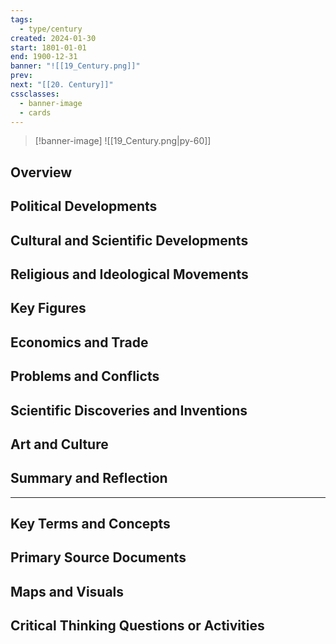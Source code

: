 ```yaml
---
tags:
  - type/century
created: 2024-01-30
start: 1801-01-01
end: 1900-12-31
banner: "![[19_Century.png]]"
prev: 
next: "[[20. Century]]"
cssclasses:
  - banner-image
  - cards
---
```

>[!banner-image] ![[19_Century.png|py-60]]
>
## Overview
## Political Developments
## Cultural and Scientific Developments
## Religious and Ideological Movements
## Key Figures
## Economics and Trade
## Problems and Conflicts
## Scientific Discoveries and Inventions
## Art and Culture
## Summary and Reflection
---
## Key Terms and Concepts
## Primary Source Documents
## Maps and Visuals
## Critical Thinking Questions or Activities



